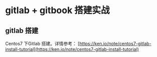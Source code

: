 # gitlab + gitbook 搭建实战

## gitlab 搭建

Centos7 下Gitlab 搭建。详情参考： [https://ken.io/note/centos7-gitlab-install-tutorial](https://ken.io/note/centos7-gitlab-install-tutorial) 



